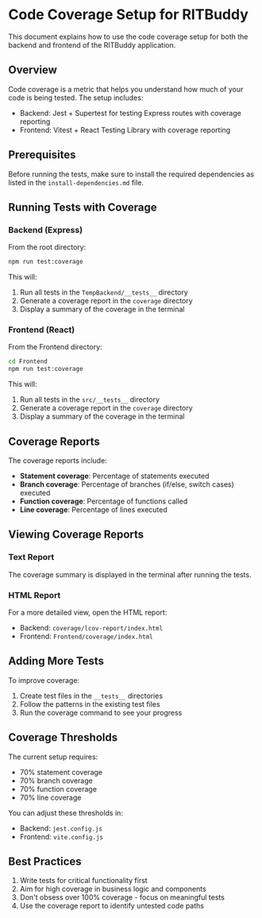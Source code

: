 # Code Coverage Setup for RITBuddy

This document explains how to use the code coverage setup for both the backend and frontend of the RITBuddy application.

## Overview

Code coverage is a metric that helps you understand how much of your code is being tested. The setup includes:

- Backend: Jest + Supertest for testing Express routes with coverage reporting
- Frontend: Vitest + React Testing Library with coverage reporting

## Prerequisites

Before running the tests, make sure to install the required dependencies as listed in the `install-dependencies.md` file.

## Running Tests with Coverage

### Backend (Express)

From the root directory:

```bash
npm run test:coverage
```

This will:
1. Run all tests in the `TempBackend/__tests__` directory
2. Generate a coverage report in the `coverage` directory
3. Display a summary of the coverage in the terminal

### Frontend (React)

From the Frontend directory:

```bash
cd Frontend
npm run test:coverage
```

This will:
1. Run all tests in the `src/__tests__` directory
2. Generate a coverage report in the `coverage` directory
3. Display a summary of the coverage in the terminal

## Coverage Reports

The coverage reports include:

- **Statement coverage**: Percentage of statements executed
- **Branch coverage**: Percentage of branches (if/else, switch cases) executed
- **Function coverage**: Percentage of functions called
- **Line coverage**: Percentage of lines executed

## Viewing Coverage Reports

### Text Report

The coverage summary is displayed in the terminal after running the tests.

### HTML Report

For a more detailed view, open the HTML report:

- Backend: `coverage/lcov-report/index.html`
- Frontend: `Frontend/coverage/index.html`

## Adding More Tests

To improve coverage:

1. Create test files in the `__tests__` directories
2. Follow the patterns in the existing test files
3. Run the coverage command to see your progress

## Coverage Thresholds

The current setup requires:
- 70% statement coverage
- 70% branch coverage
- 70% function coverage
- 70% line coverage

You can adjust these thresholds in:
- Backend: `jest.config.js`
- Frontend: `vite.config.js`

## Best Practices

1. Write tests for critical functionality first
2. Aim for high coverage in business logic and components
3. Don't obsess over 100% coverage - focus on meaningful tests
4. Use the coverage report to identify untested code paths
